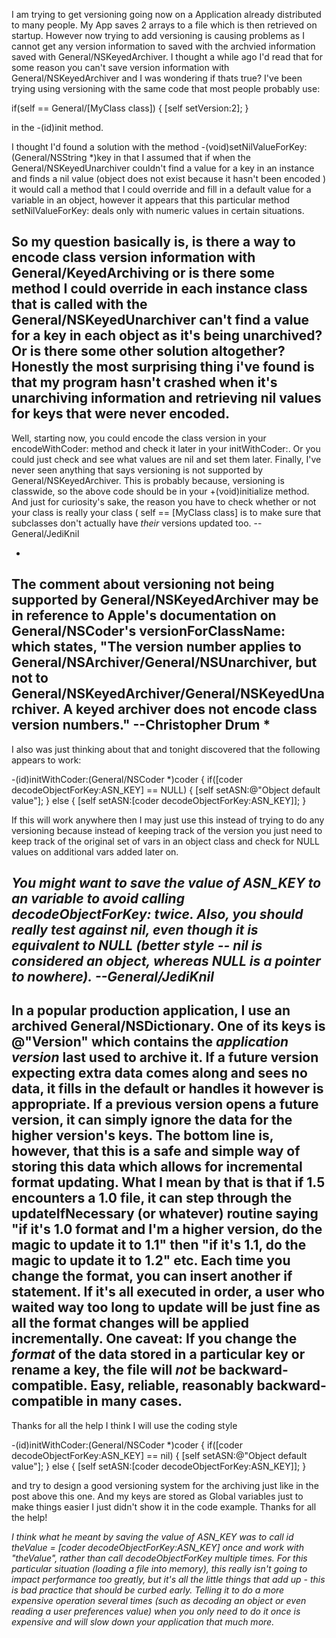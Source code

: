 
I am trying to get versioning going now on a Application already distributed to many people. My App saves 2 arrays to a file which is then retrieved on startup. However now trying to add versioning is causing problems as I cannot get any version information to saved with the archvied information saved with General/NSKeyedArchiver. I thought a while ago I'd read that for some reason you can't save version information with General/NSKeyedArchiver and I was wondering if thats true? I've been trying using versioning with the same code that most people probably use:
    
if(self == General/[MyClass class]) {
[self setVersion:2];
}

in the -(id)init method.

I thought I'd found a solution with the method -(void)setNilValueForKey:(General/NSString *)key in that I assumed that if when the General/NSKeyedUnarchiver couldn't find a value for a key in an instance and finds a nil value (object does not exist because it hasn't been encoded ) it would call a method that I could override and fill in a default value for a variable in an object, however it appears that this particular method setNilValueForKey: deals only with numeric values in certain situations. 

So my question basically is, is there a way to encode class version information with General/KeyedArchiving or is there some method I could override in each instance class that is called with the General/NSKeyedUnarchiver can't find a value for a key in each object as it's being unarchived? Or is there some other solution altogether? Honestly the most surprising thing i've found is that my program hasn't crashed when it's unarchiving information and retrieving nil values for keys that were never encoded.
----
Well, starting now, you could encode the class version in your     encodeWithCoder: method and check it later in your     initWithCoder:. Or you could just check and see what values are     nil and set them later. Finally, I've never seen anything that says versioning is not supported by General/NSKeyedArchiver. This is probably because, versioning is classwide, so the above code should be in your     +(void)initialize method. And just for curiosity's sake, the reason you have to check whether or not your class is really your class (    self == [M<nowiki/>yClass class] is to make sure that subclasses don't actually have *their* versions updated too. --General/JediKnil

*
The comment about versioning not being supported by General/NSKeyedArchiver may be in reference to Apple's documentation on General/NSCoder's versionForClassName: which states, "The version number applies to General/NSArchiver/General/NSUnarchiver, but not to General/NSKeyedArchiver/General/NSKeyedUnarchiver. A keyed archiver does not encode class version numbers." --Christopher Drum
*
----
I also was just thinking about that and tonight discovered that the following appears to work:

    
-(id)initWithCoder:(General/NSCoder *)coder
{
if([coder decodeObjectForKey:ASN_KEY] == NULL) {
[self setASN:@"Object default value"];
} else {
[self setASN:[coder decodeObjectForKey:ASN_KEY]];
}

If this will work anywhere then I may just use this instead of trying to do any versioning because instead of keeping track of the version you just need to keep track of the original set of vars in an object class and check for NULL values on additional vars added later on.

*You might want to save the value of     ASN_KEY to an variable to avoid calling     decodeObjectForKey: twice. Also, you should really test against     nil, even though it is equivalent to     NULL (better style --     nil is considered an object, whereas     NULL is a pointer to nowhere). --General/JediKnil*
----

In a popular production application, I use an archived General/NSDictionary. One of its keys is @"Version" which contains the *application version* last used to archive it. If a future version expecting extra data comes along and sees no data, it fills in the default or handles it however is appropriate. If a previous version opens a future version, it can simply ignore the data for the higher version's keys. The bottom line is, however, that this is a safe and simple way of storing this data which allows for incremental format updating. What I mean by that is that if 1.5 encounters a 1.0 file, it can step through the updateIfNecessary (or whatever) routine saying "if it's 1.0 format and I'm a higher version, do the magic to update it to 1.1" then "if it's 1.1, do the magic to update it to 1.2" etc. Each time you change the format, you can insert another if statement. If it's all executed in order, a user who waited way too long to update will be just fine as all the format changes will be applied incrementally. One caveat: If you change the *format* of the data stored in a particular key or rename a key, the file will *not* be backward-compatible. Easy, reliable, reasonably backward-compatible in many cases.
----
Thanks for all the help I think I will use the coding style
    
-(id)initWithCoder:(General/NSCoder *)coder
{
if([coder decodeObjectForKey:ASN_KEY] == nil) {
[self setASN:@"Object default value"];
} else {
[self setASN:[coder decodeObjectForKey:ASN_KEY]];
}

and try to design a good versioning system for the archiving just like in the post above this one. And my keys are stored as Global variables just to make things easier I just didn't show it in the code example. Thanks for all the help!

*I think what he meant by saving the value of ASN_KEY was to call     id theValue = [coder decodeObjectForKey:ASN_KEY] *once* and work with "theValue", rather than call decodeObjectForKey multiple times. For this particular situation (loading a file into memory), this really isn't going to impact performance too greatly, but it's all the little things that add up - this is bad practice that should be curbed early. Telling it to do a more expensive operation several times (such as decoding an object or even reading a user preferences value) when you only need to do it once is expensive and will slow down your application that much more.*